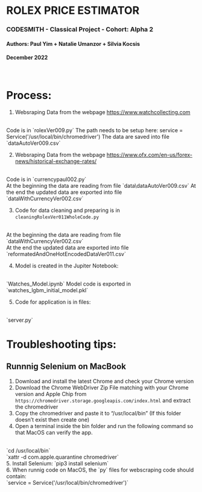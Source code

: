 # ROLEX PRICE ESTIMATOR
### CODESMITH - Classical Project - Cohort: Alpha 2
#### Authors: Paul Yim + Natalie Umanzor + Silvia Kocsis
#### December 2022

<br/>

# Process:
1. Websraping Data from the webpage https://www.watchcollecting.com
<br/>
Code is in `rolexVer009.py`
The path needs to be setup here: service = Service('/usr/local/bin/chromedriver')
The data are saved into file `dataAutoVer009.csv`

2. Websraping Data from the webpage https://www.ofx.com/en-us/forex-news/historical-exchange-rates/
<br/>
Code is in `currencypaul002.py`
<br/>
At the beginning the data are reading from file `data\dataAutoVer009.csv`
At the end the updated data are exported into file `dataWithCurrencyVer002.csv`

3. Code for data cleaning and preparing is in `cleaningRolexVer011WholeCode.py`
<br/>
At the beginning the data are reading from file `dataWithCurrencyVer002.csv`
<br/>
At the end the updated data are exported into file `reformatedAndOneHotEncodedDataVer011.csv`


4. Model is created in the Jupiter Notebook: 
<br/>
`Watches_Model.ipynb`
Model code is exported in `watches_lgbm_initial_model.pkl`

5. Code for application is in files:
<br/>
`server.py`

<br/>

# Troubleshooting tips:
## Runnnig Selenium on MacBook

1. Download and install the latest Chrome and check your Chrome version
2. Download the Chrome WebDriver Zip File matching with your Chrome version and Apple Chip from ```https://chromedriver.storage.googleapis.com/index.html``` and extract the chromedriver
3. Copy the chromedriver and paste it to “/usr/local/bin” (If this folder doesn’t exist then create one)
4. Open a terminal inside the bin folder and run the following command so that MacOS can verify the app.
<br/>
`cd /usr/local/bin`
<br/>
`xattr -d com.apple.quarantine chromedriver`
<br/>
5. Install Selenium: `pip3 install selenium`<br/>
6. When runnig code on MacOS, the `py` files for webscraping code should contain: 
<br/>
`service = Service('/usr/local/bin/chromedriver')`


